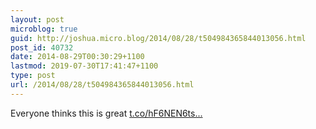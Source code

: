 ```yaml
---
layout: post
microblog: true
guid: http://joshua.micro.blog/2014/08/28/t504984365844013056.html
post_id: 40732
date: 2014-08-29T00:30:29+1100
lastmod: 2019-07-30T17:41:47+1100
type: post
url: /2014/08/28/t504984365844013056.html
---
```

Everyone thinks this is great [t.co/hF6NEN6ts...](http://t.co/hF6NEN6tsh)
